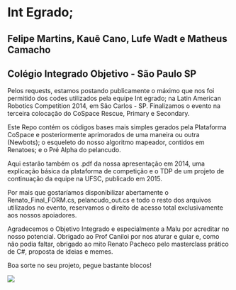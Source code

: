 # Int Egrado;

## Felipe Martins, Kauê Cano, Lufe Wadt e Matheus Camacho
## Colégio Integrado Objetivo - São Paulo SP

Pelos requests, estamos postando publicamente o máximo que nos foi permitido dos codes utilizados pela equipe Int egrado;
na Latin American Robotics Competition 2014, em São Carlos - SP. Finalizamos o evento na terceira colocação do CoSpace Rescue, Primary e Secondary.

Este Repo contém os códigos bases mais simples gerados pela Plataforma CoSpace e posteriormente aprimorados de uma maneira ou outra
(Newbots); o esqueleto do nosso algoritmo mapeador, contidos em Renatoes; e o Pré Alpha do pelancudo.

Aqui estarão também os .pdf da nossa apresentação em 2014, uma explicação básica da plataforma de competição
e o TDP de um projeto de continuação da equipe na UFSC, publicado em 2015.

Por mais que gostaríamos disponibilizar abertamente o Renato_Final_FORM.cs, pelancudo_out.cs e todo o resto dos arquivos 
utilizados no evento, reservamos o direito de acesso total exclusivamente aos nossos apoiadores.

Agradecemos o Objetivo Integrado e especialmente a Malu por acreditar no nosso potencial. 
Obrigado ao Prof Caniloi por nos aturar e guiar e, como não podia faltar, obrigado ao mito Renato Pacheco pelo masterclass
prático de C#, proposta de ideias e memes.

Boa sorte no seu projeto, pegue bastante blocos!

<img src="blob:https://pasteboard.co/43908385-e9df-4ea1-b1ad-70532e4e4c34" align="center" />
